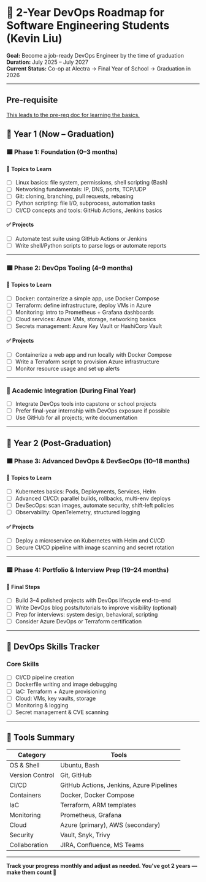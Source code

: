 # 🚀 2-Year DevOps Roadmap for Software Engineering Students (Kevin Liu)

**Goal:** Become a job-ready DevOps Engineer by the time of graduation  
**Duration:** July 2025 – July 2027  
**Current Status:** Co-op at Alectra → Final Year of School → Graduation in 2026

---

## Pre-requisite
[This leads to the pre-req doc for learning the basics.](./JavaTestAutomation/readme.md)

## 📍 Year 1 (Now – Graduation)

### 🟦 Phase 1: Foundation (0–3 months)
#### 📘 Topics to Learn
- [ ] Linux basics: file system, permissions, shell scripting (Bash)
- [ ] Networking fundamentals: IP, DNS, ports, TCP/UDP
- [ ] Git: cloning, branching, pull requests, rebasing
- [ ] Python scripting: file I/O, subprocess, automation tasks
- [ ] CI/CD concepts and tools: GitHub Actions, Jenkins basics

#### ✅ Projects
- [ ] Automate test suite using GitHub Actions or Jenkins
- [ ] Write shell/Python scripts to parse logs or automate reports

---

### 🟩 Phase 2: DevOps Tooling (4–9 months)
#### 📘 Topics to Learn
- [ ] Docker: containerize a simple app, use Docker Compose
- [ ] Terraform: define infrastructure, deploy VMs in Azure
- [ ] Monitoring: intro to Prometheus + Grafana dashboards
- [ ] Cloud services: Azure VMs, storage, networking basics
- [ ] Secrets management: Azure Key Vault or HashiCorp Vault

#### ✅ Projects
- [ ] Containerize a web app and run locally with Docker Compose
- [ ] Write a Terraform script to provision Azure infrastructure
- [ ] Monitor resource usage and set up alerts

---

### 🧪 Academic Integration (During Final Year)
- [ ] Integrate DevOps tools into capstone or school projects
- [ ] Prefer final-year internship with DevOps exposure if possible
- [ ] Use GitHub for all projects; write documentation

---

## 📍 Year 2 (Post-Graduation)

### 🟧 Phase 3: Advanced DevOps & DevSecOps (10–18 months)
#### 📘 Topics to Learn
- [ ] Kubernetes basics: Pods, Deployments, Services, Helm
- [ ] Advanced CI/CD: parallel builds, rollbacks, multi-env deploys
- [ ] DevSecOps: scan images, automate security, shift-left policies
- [ ] Observability: OpenTelemetry, structured logging

#### ✅ Projects
- [ ] Deploy a microservice on Kubernetes with Helm and CI/CD
- [ ] Secure CI/CD pipeline with image scanning and secret rotation

---

### 🟨 Phase 4: Portfolio & Interview Prep (19–24 months)
#### 📘 Final Steps
- [ ] Build 3–4 polished projects with DevOps lifecycle end-to-end
- [ ] Write DevOps blog posts/tutorials to improve visibility (optional)
- [ ] Prep for interviews: system design, behavioral, scripting
- [ ] Consider Azure DevOps or Terraform certification

---

## 🧠 DevOps Skills Tracker

### Core Skills
- [ ] CI/CD pipeline creation
- [ ] Dockerfile writing and image debugging
- [ ] IaC: Terraform + Azure provisioning
- [ ] Cloud: VMs, key vaults, storage
- [ ] Monitoring & logging
- [ ] Secret management & CVE scanning

---

## 🧰 Tools Summary

| Category       | Tools                          |
|----------------|--------------------------------|
| OS & Shell     | Ubuntu, Bash                   |
| Version Control| Git, GitHub                    |
| CI/CD          | GitHub Actions, Jenkins, Azure Pipelines |
| Containers     | Docker, Docker Compose         |
| IaC            | Terraform, ARM templates       |
| Monitoring     | Prometheus, Grafana            |
| Cloud          | Azure (primary), AWS (secondary) |
| Security       | Vault, Snyk, Trivy             |
| Collaboration  | JIRA, Confluence, MS Teams     |

---

**Track your progress monthly and adjust as needed. You've got 2 years — make them count 🚀**